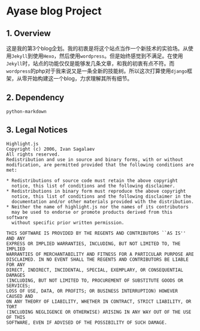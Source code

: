 # Ayase blog Project
## 1. Overview

这是我的第3个blog企划。我的初衷是将这个站点当作一个新技术的实验场。从使用`Jekyll`到使用`Hexo`，然后使用`wordpress`。但是始终感觉到不满足。在使用`Jekyll`时，站点的功能仅仅是能够发几条文章，和我的初衷有点不符。而`wordpress`的php对于我来说又是一条全新的技能树。所以这次打算使用`django`框架，从零开始构建这一个blog，力求理解其所有细节。

## 2. Dependency
    python-markdown

## 3. Legal Notices
    Highlight.js
    Copyright (c) 2006, Ivan Sagalaev
    All rights reserved.
    Redistribution and use in source and binary forms, with or without
    modification, are permitted provided that the following conditions are met:

    * Redistributions of source code must retain the above copyright
      notice, this list of conditions and the following disclaimer.
    * Redistributions in binary form must reproduce the above copyright
      notice, this list of conditions and the following disclaimer in the
      documentation and/or other materials provided with the distribution.
    * Neither the name of highlight.js nor the names of its contributors
      may be used to endorse or promote products derived from this software
      without specific prior written permission.

    THIS SOFTWARE IS PROVIDED BY THE REGENTS AND CONTRIBUTORS ``AS IS'' AND ANY
    EXPRESS OR IMPLIED WARRANTIES, INCLUDING, BUT NOT LIMITED TO, THE IMPLIED
    WARRANTIES OF MERCHANTABILITY AND FITNESS FOR A PARTICULAR PURPOSE ARE
    DISCLAIMED. IN NO EVENT SHALL THE REGENTS AND CONTRIBUTORS BE LIABLE FOR ANY
    DIRECT, INDIRECT, INCIDENTAL, SPECIAL, EXEMPLARY, OR CONSEQUENTIAL DAMAGES
    (INCLUDING, BUT NOT LIMITED TO, PROCUREMENT OF SUBSTITUTE GOODS OR SERVICES;
    LOSS OF USE, DATA, OR PROFITS; OR BUSINESS INTERRUPTION) HOWEVER CAUSED AND
    ON ANY THEORY OF LIABILITY, WHETHER IN CONTRACT, STRICT LIABILITY, OR TORT
    (INCLUDING NEGLIGENCE OR OTHERWISE) ARISING IN ANY WAY OUT OF THE USE OF THIS
    SOFTWARE, EVEN IF ADVISED OF THE POSSIBILITY OF SUCH DAMAGE.
